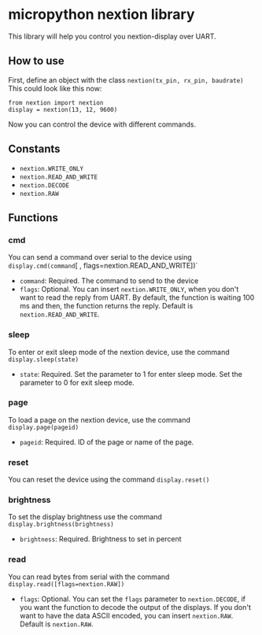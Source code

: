 # micropython nextion library
 This library will help you control you nextion-display over UART.
## How to use
First, define an object with the class `nextion(tx_pin, rx_pin, baudrate)`
This could look like this now:<br>
```
from nextion import nextion
display = nextion(13, 12, 9600) 
```
Now you can control the device with different commands.
## Constants
- `nextion.WRITE_ONLY`
- `nextion.READ_AND_WRITE`
- `nextion.DECODE`
- `nextion.RAW`
## Functions
### cmd
You can send a command over serial to the device using `display.cmd(command`[ , flags=nextion.READ_AND_WRITE])`<br>
- `command`: Required. The command to send to the device
- `flags`: Optional. You can insert `nextion.WRITE_ONLY`, when you don't want to read the reply from UART. By default, the function is waiting 100 ms and then, the function returns the reply.  Default is `nextion.READ_AND_WRITE`.
### sleep
To enter or exit sleep mode of the nextion device, use the command `display.sleep(state)`<br>
- `state`: Required. Set the parameter to 1 for enter sleep mode. Set the parameter to 0 for exit sleep mode.
### page
To load a page on the nextion device, use the command `display.page(pageid)`<br>
- `pageid`: Required. ID of the page or name of the page.
### reset
You can reset the device using the command `display.reset()`
### brightness
To set the display brightness use the command `display.brightness(brightness)`<br>
- `brightness`: Required. Brightness to set in percent
### read
You can read bytes from serial with the command `display.read([flags=nextion.RAW])`
- `flags`: Optional. You can set the `flags` parameter to `nextion.DECODE`, if you want the function to decode the output of the displays. If you don't want to have the data ASCII encoded, you can insert `nextion.RAW`. Default is `nextion.RAW`.
